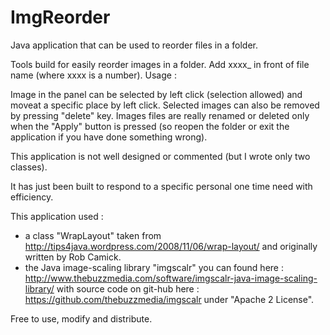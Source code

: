 # ImgReorder
Java application that can be used to reorder files in a folder.

Tools build for easily reorder images in a folder.
Add xxxx_ in front of file name (where xxxx is a number).
Usage :

Image in the panel can be selected by left click (selection allowed) and moveat a specific place by left click.
Selected images can also be removed by pressing "delete" key.
Images files are really renamed or deleted only when the "Apply" button is pressed (so reopen the folder or exit the application if you have done something wrong).

This application is not well designed or commented (but I wrote only two classes).

It has just been built to respond to a specific personal one time need with efficiency.

This application used :
- a class "WrapLayout" taken from http://tips4java.wordpress.com/2008/11/06/wrap-layout/ and originally written by Rob Camick.
- the Java image-scaling library "imgscalr" you can found here : http://www.thebuzzmedia.com/software/imgscalr-java-image-scaling-library/
with source code on git-hub here : https://github.com/thebuzzmedia/imgscalr under "Apache 2 License".

Free to use, modify and distribute.
